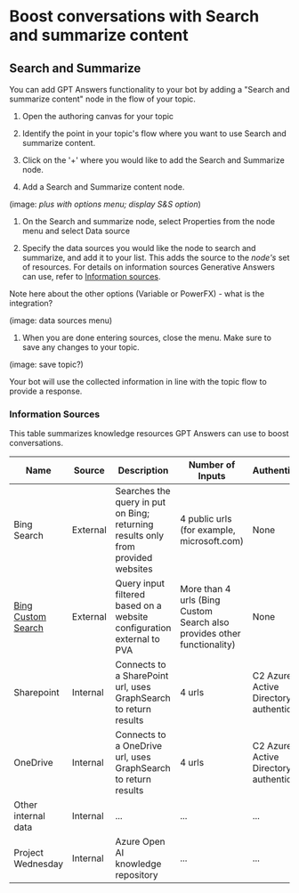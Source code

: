 # Boost conversations with Search and summarize content

## Search and Summarize

You can add GPT Answers functionality to your bot by adding a "Search and summarize content" node in the flow of your topic.

1. Open the authoring canvas for your topic

1. Identify the point in your topic's flow where you want to use Search and summarize content.

1. Click on the '+' where you would like to add the Search and Summarize node.

1. Add a Search and Summarize content node.

(image: *plus with options menu; display S&S option*)

1. On the Search and summarize node, select Properties from the node menu and select Data source
 
1. Specify the data sources you would like the node to search and summarize, and add it to your list. This adds the source to the *node's* set of resources. For details on information sources Generative Answers can use, refer to [Information sources](#information-sources).

Note here about the other options (Variable or PowerFX) - what is the integration?

(image: data sources menu)

1. When you are done entering sources, close the menu. Make sure to save any changes to your topic.
 
(image: save topic?)

Your bot will use the collected information in line with the topic flow to provide a response.

### Information Sources

This table summarizes knowledge resources GPT Answers can use to boost conversations.

| Name | Source | Description | Number of Inputs | Authentication |
| --- | --- | --- | --- | --- |
| Bing Search | External | Searches the query in put on Bing; returning results only from provided websites | 4 public urls (for example, microsoft.com) | None |
| [Bing Custom Search](https://www.customsearch.ai/) | External | Query input filtered based on a website configuration external to PVA | More than 4 urls (Bing Custom Search also provides other functionality) | None |
| Sharepoint | Internal | Connects to a SharePoint url, uses GraphSearch to return results | 4 urls | C2 Azure Active Directory authentication |
| OneDrive | Internal | Connects to a OneDrive url, uses GraphSearch to return results | 4 urls | C2 Azure Active Directory authentication |
| Other internal data | Internal | ... | ... | ... |
| Project Wednesday | Internal | Azure Open AI knowledge repository | ... | ... |
